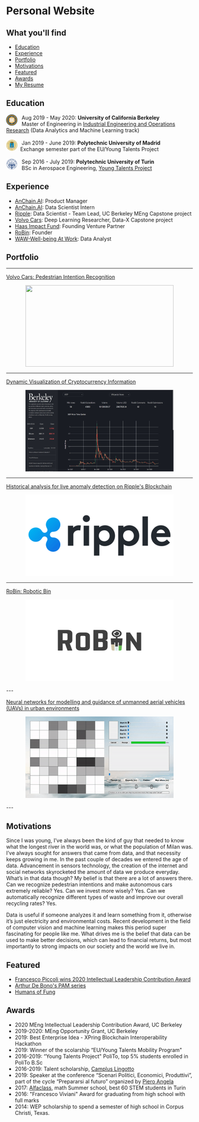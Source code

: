 # Personal Website 

## What you'll find 

- [Education](#education)
- [Experience](#experience)
- [Portfolio](#portfolio)
- [Motivations](#motivations)
- [Featured](#featured)
- [Awards](#awards)
- <a href="/pdf/Francesco Piccoli - Resume.pdf" download>My Resume</a>

## Education


<img style="float: left;" src="images/berkeley.png?raw=true" width="30" height="30"/> &nbsp;&nbsp; Aug 2019 - May 2020: **University of California Berkeley** <br>
&nbsp;&nbsp; Master of Engineering in [Industrial Engineering and Operations Research](https://ieor.berkeley.edu/master-of-engineering-program/) (Data Analytics and Machine Learning track) 
<br><br>
<img style="float: left;" src="images/polima.png?raw=true" width="30" height="30"/> &nbsp;&nbsp; Jan 2019 - June 2019: **Polytechnic University of Madrid** <br>
&nbsp;&nbsp;Exchange semester part of the EU/Young Talents Project
<br><br>
<img style="float: left;" src="images/polito.png?raw=true" width="30" height="30"/> &nbsp;&nbsp; Sep 2016 - July 2019: **Polytechnic University of Turin** <br>
&nbsp;&nbsp; BSc in Aerospace Engineering,  [Young Talents Project](https://didattica.polito.it/percorso_giovani_talenti/descrizione)

## Experience

- [AnChain.AI](https://www.anchain.ai/): Product Manager <br>
- [AnChain.AI](https://www.anchain.ai/): Data Scientist Intern <br>
- [Ripple](https://ripple.com/): Data Scientist - Team Lead, UC Berkeley MEng Capstone project <br>
- [Volvo Cars](https://www.volvocars.com/us): Deep Learning Researcher, Data-X Capstone project <br>
- [Haas Impact Fund](https://haas.berkeley.edu/ibsi/initiatives/curriculum/haas-impact-fund/): Founding Venture Partner <br>
- [RoBin](/robin): Founder <br>
- [WAW-Well-being At Work](https://devpost.com/software/waw): Data Analyst <br>


## Portfolio

---

[Volvo Cars: Pedestrian Intention Recognition](/volvo)
<p align='center'>
    <img src="images/modelC1.gif?raw=true" width="400" height="220"/>
</p>

---

[Dynamic Visualization of Cryptocurrency Information](/crydata)
<p align='center'>
    <img src="images/website.JPG?raw=true" width="400" height="220"/>
</p>

---

[Historical analysis for live anomaly detection on Ripple's Blockchain](/ripple)
<p align='center'>
    <img src="images/ripple.png?raw=true" width="400" height="220"/>
</p>

---

[RoBin: Robotic Bin](/robin)
<p align='center'>
    <img src="images/robin.png?raw=true" width="400" height="220"/>
</p>
---

[Neural networks for modelling and guidance
of unmanned aerial vehicles (UAVs) in urban environments](/sample_page)
<p align='center'>
    <img src="images/bt.gif?raw=true" width="400" height="220"/>
</p>
---

## Motivations

Since I was young, I’ve always been the kind of guy that needed to know what the longest river in the world was, or what the population of Milan was. I’ve always sought for answers that came from data, and that necessity keeps growing in me. In the past couple of decades we entered the age of data. Advancement in sensors technology, the creation of the internet and social networks skyrocketed the amount of data we produce everyday. What’s in that data though? My belief is that there are a lot of answers there. Can we recognize pedestrian intentions and make autonomous cars extremely reliable? Yes. Can we invest more wisely? Yes. Can we automatically recognize different types of waste and improve our overall recycling rates? Yes. 

Data is useful if someone analyzes it and learn something from it, otherwise it’s just electricity and environmental costs. Recent development in the field of computer vision and machine learning makes this period super fascinating for people like me. What drives me is the belief that data can be used to make better decisions, which can lead to financial returns, but most importantly to strong impacts on our society and the world we live in.

## Featured
- [Francesco Piccoli wins 2020 Intellectual Leadership Contribution Award](https://medium.com/the-coleman-fung-institute/francesco-piccoli-wins-2020-intellectual-leadership-contribution-award-ef2ff003bb11)
- [Arthur De Bono's PAM series](https://www.linkedin.com/feed/update/urn:li:activity:6636323944381067264/)
- [Humans of Fung](https://www.linkedin.com/feed/update/urn:li:activity:6621131830164885504/)

## Awards

- 2020 MEng Intellectual Leadership Contribution Award, UC Berkeley
- 2019-2020: MEng Opportunity Grant, UC Berkeley 
- 2019: Best Enterprise Idea - XPring Blockchain Interoperability Hackathon
- 2019: Winner of the scolarship “EU/Young Talents Mobility Program"
- 2016-2019: “Young Talents Project" PoliTo, top 5% students enrolled in PoliTo B.Sc
- 2016-2019: Talent scholarship, [Camplus Lingotto](https://www.campluscollege.it/en/)
- 2019: Speaker at the conference “Scenari Politici, Economici, Produttivi”, part of the cycle “Prepararsi al futuro” organized by [Piero Angela](https://en.wikipedia.org/wiki/Piero_Angela) 
- 2017: [Alfaclass](https://alfaclass.i-learn.unito.it/?lang=en), math Summer school, best 60 STEM students in Turin
- 2016: "Francesco Viviani" Award for graduating from high school with full marks
- 2014: WEP scholarship to spend a semester of high school in Corpus Christi, Texas.

